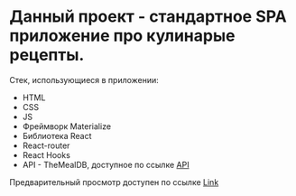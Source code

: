 # Данный проект - стандартное SPA приложение про кулинарые рецепты.
Стек, использующиеся в приложении:
- HTML
- CSS
- JS
- Фреймворк Materialize
- Библиотека React
- React-router
- React Hooks
- API - TheMealDB, доступное по ссылке [API](https://www.themealdb.com)

Предварительный просмотр доступен по ссылке [Link](https://arturirk.github.io/Dish-recipes/)
